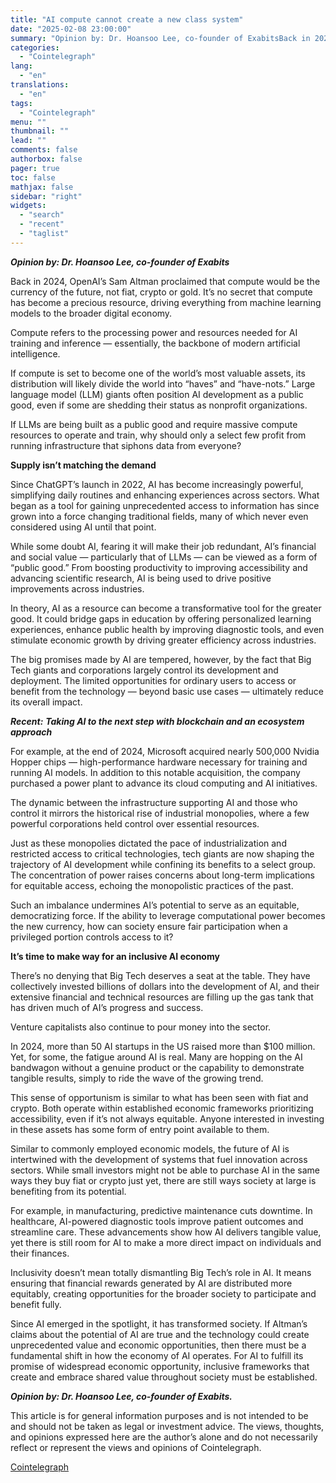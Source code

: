 ```yaml
---
title: "AI compute cannot create a new class system"
date: "2025-02-08 23:00:00"
summary: "Opinion by: Dr. Hoansoo Lee, co-founder of ExabitsBack in 2024, OpenAI’s Sam Altman proclaimed that compute would be the currency of the future, not fiat, crypto or gold. It’s no secret that compute has become a precious resource, driving everything from machine learning models to the broader digital economy. Compute..."
categories:
  - "Cointelegraph"
lang:
  - "en"
translations:
  - "en"
tags:
  - "Cointelegraph"
menu: ""
thumbnail: ""
lead: ""
comments: false
authorbox: false
pager: true
toc: false
mathjax: false
sidebar: "right"
widgets:
  - "search"
  - "recent"
  - "taglist"
---
```


***Opinion by: Dr. Hoansoo Lee, co-founder of Exabits***

Back in 2024, OpenAI’s Sam Altman proclaimed that compute would be the currency of the future, not fiat, crypto or gold. It’s no secret that compute has become a precious resource, driving everything from machine learning models to the broader digital economy.

Compute refers to the processing power and resources needed for AI training and inference — essentially, the backbone of modern artificial intelligence.

If compute is set to become one of the world’s most valuable assets, its distribution will likely divide the world into “haves” and “have-nots.” Large language model (LLM) giants often position AI development as a public good, even if some are shedding their status as nonprofit organizations.

If LLMs are being built as a public good and require massive compute resources to operate and train, why should only a select few profit from running infrastructure that siphons data from everyone?

**Supply isn’t matching the demand**

Since ChatGPT’s launch in 2022, AI has become increasingly powerful, simplifying daily routines and enhancing experiences across sectors. What began as a tool for gaining unprecedented access to information has since grown into a force changing traditional fields, many of which never even considered using AI until that point.

While some doubt AI, fearing it will make their job redundant, AI’s financial and social value — particularly that of LLMs — can be viewed as a form of “public good.” From boosting productivity to improving accessibility and advancing scientific research, AI is being used to drive positive improvements across industries.

In theory, AI as a resource can become a transformative tool for the greater good. It could bridge gaps in education by offering personalized learning experiences, enhance public health by improving diagnostic tools, and even stimulate economic growth by driving greater efficiency across industries.

The big promises made by AI are tempered, however, by the fact that Big Tech giants and corporations largely control its development and deployment. The limited opportunities for ordinary users to access or benefit from the technology — beyond basic use cases — ultimately reduce its overall impact.

***Recent:*** ***Taking AI to the next step with blockchain and an ecosystem approach***

For example, at the end of 2024, Microsoft acquired nearly 500,000 Nvidia Hopper chips — high-performance hardware necessary for training and running AI models. In addition to this notable acquisition, the company purchased a power plant to advance its cloud computing and AI initiatives.

The dynamic between the infrastructure supporting AI and those who control it mirrors the historical rise of industrial monopolies, where a few powerful corporations held control over essential resources.

Just as these monopolies dictated the pace of industrialization and restricted access to critical technologies, tech giants are now shaping the trajectory of AI development while confining its benefits to a select group. The concentration of power raises concerns about long-term implications for equitable access, echoing the monopolistic practices of the past.

Such an imbalance undermines AI’s potential to serve as an equitable, democratizing force. If the ability to leverage computational power becomes the new currency, how can society ensure fair participation when a privileged portion controls access to it?

**It’s time to make way for an inclusive AI economy**

There’s no denying that Big Tech deserves a seat at the table. They have collectively invested billions of dollars into the development of AI, and their extensive financial and technical resources are filling up the gas tank that has driven much of AI’s progress and success.

Venture capitalists also continue to pour money into the sector.

In 2024, more than 50 AI startups in the US raised more than $100 million. Yet, for some, the fatigue around AI is real. Many are hopping on the AI bandwagon without a genuine product or the capability to demonstrate tangible results, simply to ride the wave of the growing trend.

This sense of opportunism is similar to what has been seen with fiat and crypto. Both operate within established economic frameworks prioritizing accessibility, even if it’s not always equitable. Anyone interested in investing in these assets has some form of entry point available to them.

Similar to commonly employed economic models, the future of AI is intertwined with the development of systems that fuel innovation across sectors. While small investors might not be able to purchase AI in the same ways they buy fiat or crypto just yet, there are still ways society at large is benefiting from its potential.

For example, in manufacturing, predictive maintenance cuts downtime. In healthcare, AI-powered diagnostic tools improve patient outcomes and streamline care. These advancements show how AI delivers tangible value, yet there is still room for AI to make a more direct impact on individuals and their finances.

Inclusivity doesn’t mean totally dismantling Big Tech’s role in AI. It means ensuring that financial rewards generated by AI are distributed more equitably, creating opportunities for the broader society to participate and benefit fully.

Since AI emerged in the spotlight, it has transformed society. If Altman’s claims about the potential of AI are true and the technology could create unprecedented value and economic opportunities, then there must be a fundamental shift in how the economy of AI operates. For AI to fulfill its promise of widespread economic opportunity, inclusive frameworks that create and embrace shared value throughout society must be established.

***Opinion by: Dr. Hoansoo Lee, co-founder of Exabits.*** 

This article is for general information purposes and is not intended to be and should not be taken as legal or investment advice. The views, thoughts, and opinions expressed here are the author’s alone and do not necessarily reflect or represent the views and opinions of Cointelegraph.

[Cointelegraph](https://www.tradingview.com/news/cointelegraph:e30d98e2b094b:0-ai-compute-cannot-create-a-new-class-system/)
